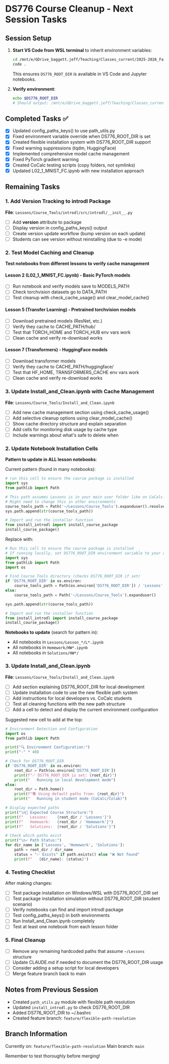 # DS776 Course Cleanup - Next Session Tasks

## Session Setup
1. **Start VS Code from WSL terminal** to inherit environment variables:
   ```bash
   cd /mnt/e/GDrive_baggett.jeff/Teaching/Classes_current/2025-2026_Fall_DS776/DS776
   code .
   ```
   This ensures `DS776_ROOT_DIR` is available in VS Code and Jupyter notebooks.

2. **Verify environment**:
   ```bash
   echo $DS776_ROOT_DIR
   # Should output: /mnt/e/GDrive_baggett.jeff/Teaching/Classes_current/2025-2026_Fall_DS776/DS776
   ```

## Completed Tasks ✅
- [x] Updated config_paths_keys() to use path_utils.py
- [x] Fixed environment variable override when DS776_ROOT_DIR is set
- [x] Created flexible installation system with DS776_ROOT_DIR support
- [x] Fixed warning suppressions (tqdm, HuggingFace)
- [x] Implemented comprehensive model cache management
- [x] Fixed PyTorch gradient warning
- [x] Created CoCalc testing scripts (copy folders, not symlinks)
- [x] Updated L02_1_MNIST_FC.ipynb with new installation approach

## Remaining Tasks

### 1. Add Version Tracking to introdl Package
**File**: `Lessons/Course_Tools/introdl/src/introdl/__init__.py`

- [ ] Add __version__ attribute to package
- [ ] Display version in config_paths_keys() output
- [ ] Create version update workflow (bump version on each update)
- [ ] Students can see version without reinstalling (due to -e mode)

### 2. Test Model Caching and Cleanup
**Test notebooks from different lessons to verify cache management**

#### Lesson 2 (L02_1_MNIST_FC.ipynb) - Basic PyTorch models
- [ ] Run notebook and verify models save to MODELS_PATH
- [ ] Check torchvision datasets go to DATA_PATH
- [ ] Test cleanup with check_cache_usage() and clear_model_cache()

#### Lesson 5 (Transfer Learning) - Pretrained torchvision models
- [ ] Download pretrained models (ResNet, etc.)
- [ ] Verify they cache to CACHE_PATH/hub/
- [ ] Test that TORCH_HOME and TORCH_HUB env vars work
- [ ] Clean cache and verify re-download works

#### Lesson 7 (Transformers) - HuggingFace models
- [ ] Download transformer models
- [ ] Verify they cache to CACHE_PATH/huggingface/
- [ ] Test that HF_HOME, TRANSFORMERS_CACHE env vars work
- [ ] Clean cache and verify re-download works

### 3. Update Install_and_Clean.ipynb with Cache Management
**File**: `Lessons/Course_Tools/Install_and_Clean.ipynb`

- [ ] Add new cache management section using check_cache_usage()
- [ ] Add selective cleanup options using clear_model_cache()
- [ ] Show cache directory structure and explain separation
- [ ] Add cells for monitoring disk usage by cache type
- [ ] Include warnings about what's safe to delete when

### 2. Update Notebook Installation Cells
**Pattern to update in ALL lesson notebooks**:

Current pattern (found in many notebooks):
```python
# run this cell to ensure the course package is installed
import sys
from pathlib import Path

# This path assumes Lessons is in your main user folder like on CoCalc.
# Might need to change this in other environments
course_tools_path = Path('~/Lessons/Course_Tools').expanduser().resolve()
sys.path.append(str(course_tools_path))

# Import and run the installer function
from install_introdl import install_course_package
install_course_package()
```

Replace with:
```python
# Run this cell to ensure the course package is installed
# If running locally, set DS776_ROOT_DIR environment variable to your course root
import sys
from pathlib import Path
import os

# Find Course_Tools directory (checks DS776_ROOT_DIR if set)
if 'DS776_ROOT_DIR' in os.environ:
    course_tools_path = Path(os.environ['DS776_ROOT_DIR']) / 'Lessons' / 'Course_Tools'
else:
    course_tools_path = Path('~/Lessons/Course_Tools').expanduser()

sys.path.append(str(course_tools_path))

# Import and run the installer function
from install_introdl import install_course_package
install_course_package()
```

**Notebooks to update** (search for pattern in):
- All notebooks in `Lessons/Lesson_*/L*.ipynb`
- All notebooks in `Homework/HW*.ipynb`
- All notebooks in `Solutions/HW*/`

### 3. Update Install_and_Clean.ipynb
**File**: `Lessons/Course_Tools/Install_and_Clean.ipynb`

- [ ] Add section explaining DS776_ROOT_DIR for local development
- [ ] Update installation code to use the new flexible path system
- [ ] Add instructions for local developers vs. CoCalc students
- [ ] Test all cleaning functions with the new path structure
- [ ] Add a cell to detect and display the current environment configuration

Suggested new cell to add at the top:
```python
# Environment Detection and Configuration
import os
from pathlib import Path

print("🔍 Environment Configuration:")
print("-" * 40)

# Check for DS776_ROOT_DIR
if 'DS776_ROOT_DIR' in os.environ:
    root_dir = Path(os.environ['DS776_ROOT_DIR'])
    print(f"✅ DS776_ROOT_DIR is set: {root_dir}")
    print("   Running in local development mode")
else:
    root_dir = Path.home()
    print(f"📚 Using default paths from: {root_dir}")
    print("   Running in student mode (CoCalc/Colab)")

# Display expected paths
print("\n📁 Expected Course Structure:")
print(f"   Lessons:    {root_dir / 'Lessons'}")
print(f"   Homework:   {root_dir / 'Homework'}")
print(f"   Solutions:  {root_dir / 'Solutions'}")

# Check which paths exist
print("\n✓ Path Status:")
for dir_name in ['Lessons', 'Homework', 'Solutions']:
    path = root_dir / dir_name
    status = "✅ Exists" if path.exists() else "❌ Not found"
    print(f"   {dir_name}: {status}")
```

### 4. Testing Checklist
After making changes:

- [ ] Test package installation on Windows/WSL with DS776_ROOT_DIR set
- [ ] Test package installation simulation without DS776_ROOT_DIR (student scenario)
- [ ] Verify notebooks can find and import introdl package
- [ ] Test config_paths_keys() in both environments
- [ ] Run Install_and_Clean.ipynb completely
- [ ] Test at least one notebook from each lesson folder

### 5. Final Cleanup
- [ ] Remove any remaining hardcoded paths that assume `~/Lessons` structure
- [ ] Update CLAUDE.md if needed to document the DS776_ROOT_DIR usage
- [ ] Consider adding a setup script for local developers
- [ ] Merge feature branch back to main

## Notes from Previous Session
- Created `path_utils.py` module with flexible path resolution
- Updated `install_introdl.py` to check DS776_ROOT_DIR
- Added DS776_ROOT_DIR to ~/.bashrc
- Created feature branch: `feature/flexible-path-resolution`

## Branch Information
Currently on: `feature/flexible-path-resolution`
Main branch: `main`

Remember to test thoroughly before merging!